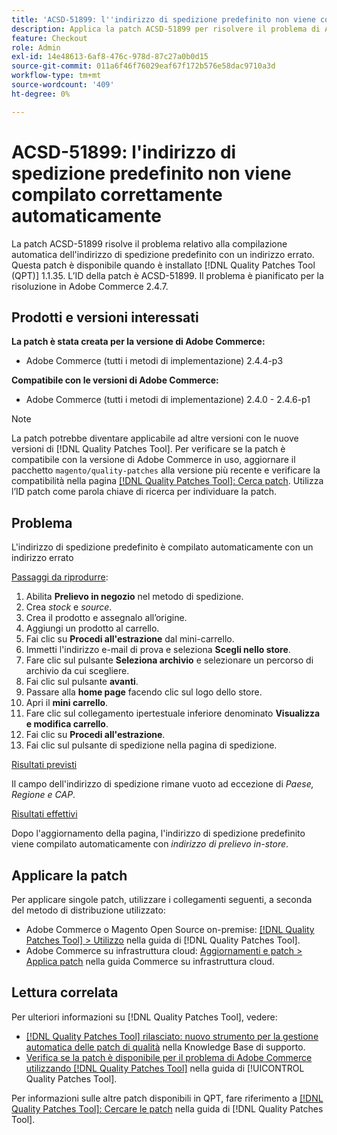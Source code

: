 ```yaml
---
title: 'ACSD-51899: l''indirizzo di spedizione predefinito non viene compilato correttamente automaticamente'
description: Applica la patch ACSD-51899 per risolvere il problema di Adobe Commerce, in cui l’indirizzo di spedizione predefinito viene popolato automaticamente con un indirizzo errato.
feature: Checkout
role: Admin
exl-id: 14e48613-6af8-476c-978d-87c27a0b0d15
source-git-commit: 011a6f46f76029eaf67f172b576e58dac9710a3d
workflow-type: tm+mt
source-wordcount: '409'
ht-degree: 0%

---
```


# ACSD-51899: l&#39;indirizzo di spedizione predefinito non viene compilato correttamente automaticamente

La patch ACSD-51899 risolve il problema relativo alla compilazione automatica dell&#39;indirizzo di spedizione predefinito con un indirizzo errato. Questa patch è disponibile quando è installato [!DNL Quality Patches Tool (QPT)] 1.1.35. L’ID della patch è ACSD-51899. Il problema è pianificato per la risoluzione in Adobe Commerce 2.4.7.

## Prodotti e versioni interessati

**La patch è stata creata per la versione di Adobe Commerce:**

* Adobe Commerce (tutti i metodi di implementazione) 2.4.4-p3

**Compatibile con le versioni di Adobe Commerce:**

* Adobe Commerce (tutti i metodi di implementazione) 2.4.0 - 2.4.6-p1

>[!NOTE]
>
>La patch potrebbe diventare applicabile ad altre versioni con le nuove versioni di [!DNL Quality Patches Tool]. Per verificare se la patch è compatibile con la versione di Adobe Commerce in uso, aggiornare il pacchetto `magento/quality-patches` alla versione più recente e verificare la compatibilità nella pagina [[!DNL Quality Patches Tool]: Cerca patch](https://experienceleague.adobe.com/tools/commerce-quality-patches/index.html). Utilizza l’ID patch come parola chiave di ricerca per individuare la patch.

## Problema

L&#39;indirizzo di spedizione predefinito è compilato automaticamente con un indirizzo errato

<u>Passaggi da riprodurre</u>:

1. Abilita **Prelievo in negozio** nel metodo di spedizione.
1. Crea *stock* e *source*.
1. Crea il prodotto e assegnalo all’origine.
1. Aggiungi un prodotto al carrello.
1. Fai clic su **Procedi all&#39;estrazione** dal mini-carrello.
1. Immetti l&#39;indirizzo e-mail di prova e seleziona **Scegli nello store**.
1. Fare clic sul pulsante **Seleziona archivio** e selezionare un percorso di archivio da cui scegliere.
1. Fai clic sul pulsante **avanti**.
1. Passare alla **home page** facendo clic sul logo dello store.
1. Apri il **mini carrello**.
1. Fare clic sul collegamento ipertestuale inferiore denominato **Visualizza e modifica carrello**.
1. Fai clic su **Procedi all&#39;estrazione**.
1. Fai clic sul pulsante di spedizione nella pagina di spedizione.

<u>Risultati previsti</u>

Il campo dell&#39;indirizzo di spedizione rimane vuoto ad eccezione di *Paese, Regione e CAP*.

<u>Risultati effettivi</u>

Dopo l&#39;aggiornamento della pagina, l&#39;indirizzo di spedizione predefinito viene compilato automaticamente con *indirizzo di prelievo in-store*.

## Applicare la patch

Per applicare singole patch, utilizzare i collegamenti seguenti, a seconda del metodo di distribuzione utilizzato:

* Adobe Commerce o Magento Open Source on-premise: [[!DNL Quality Patches Tool] > Utilizzo](/help/tools/quality-patches-tool/usage.md) nella guida di [!DNL Quality Patches Tool].
* Adobe Commerce su infrastruttura cloud: [Aggiornamenti e patch > Applica patch](https://experienceleague.adobe.com/docs/commerce-cloud-service/user-guide/develop/upgrade/apply-patches.html) nella guida Commerce su infrastruttura cloud.

## Lettura correlata

Per ulteriori informazioni su [!DNL Quality Patches Tool], vedere:

* [[!DNL Quality Patches Tool] rilasciato: nuovo strumento per la gestione automatica delle patch di qualità](https://experienceleague.adobe.com/en/docs/commerce-operations/tools/quality-patches-tool/quality-patches-tool-to-self-serve-quality-patches) nella Knowledge Base di supporto.
* [Verifica se la patch è disponibile per il problema di Adobe Commerce utilizzando  [!DNL Quality Patches Tool]](/help/tools/quality-patches-tool/patches-available-in-qpt/check-patch-for-magento-issue-with-magento-quality-patches.md) nella guida di [!UICONTROL Quality Patches Tool].


Per informazioni sulle altre patch disponibili in QPT, fare riferimento a [[!DNL Quality Patches Tool]: Cercare le patch](https://experienceleague.adobe.com/tools/commerce-quality-patches/index.html) nella guida di [!DNL Quality Patches Tool].
